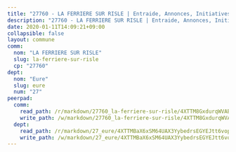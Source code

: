 ```yaml
---
title: "27760 - LA FERRIERE SUR RISLE | Entraide, Annonces, Initiatives"
description: "27760 - LA FERRIERE SUR RISLE | Entraide, Annonces, Initiatives"
date: 2020-01-11T14:09:21+09:00
collapsible: false
layout: commune
comm:
  nom: "LA FERRIERE SUR RISLE"
  slug: la-ferriere-sur-risle
  cp: "27760"
dept:
  nom: "Eure"
  slug: eure
  num: "27"
peerpad:
  comm:
    read_path: /r/markdown/27760_la-ferriere-sur-risle/4XTTM8GxdurqWVABi63Pf1nJZWYdcFvJDNcuFstAhw11s3ZEc
    write_path: /w/markdown/27760_la-ferriere-sur-risle/4XTTM8GxdurqWVABi63Pf1nJZWYdcFvJDNcuFstAhw11s3ZEc-K3TgTzrtrCreUKKUVfNAaYWq22SArK3LWyqujDgQUga6PdVDnfrhXvCYHTktSYgbz6PDSxRRxbDgncJkfQFAjXAyYxhXJgRJfvELoo4GEieLhMesWVaVFmZYn7o5mQoxNjH7Zxua
  dept:
    read_path: /r/markdown/27_eure/4XTTMBaX6xSM64UAX3YybedrsEGYEJtt6vopdQsPEFtGijgwg
    write_path: /w/markdown/27_eure/4XTTMBaX6xSM64UAX3YybedrsEGYEJtt6vopdQsPEFtGijgwg-K3TgUmjy61Gu7ZFzjoVmiacXP2Rc4pq6sxVCYUX3mFQZWQw9yCKsEoAMagtuW4jJTYhK96DsWW4cPmZLagvQNZ34BscGcu4btrtJibt18c1mpqofaWe6Q3RartDiuMTjY7NrsH4r
---
```


